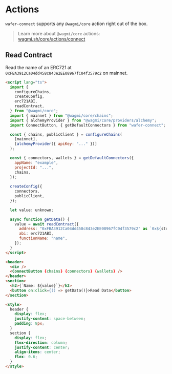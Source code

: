 # Actions

`wafer-connect` supports any `@wagmi/core` action right out of the box.

> Learn more about `@wagmi/core` actions: [wagmi.sh/core/actions/connect](https://wagmi.sh/core/actions/connect)

## Read Contract

Read the name of an ERC721 at `0xFBA3912Ca04dd458c843e2EE08967fC04f3579c2` on mainnet.

```html
<script lang="ts">
  import {
    configureChains,
    createConfig,
    erc721ABI,
    readContract,
  } from "@wagmi/core";
  import { mainnet } from "@wagmi/core/chains";
  import { alchemyProvider } from "@wagmi/core/providers/alchemy";
  import ConnectButton, { getDefaultConnectors } from "wafer-connect";

  const { chains, publicClient } = configureChains(
    [mainnet],
    [alchemyProvider({ apiKey: "..." })]
  );

  const { connectors, wallets } = getDefaultConnectors({
    appName: "example",
    projectId: "...",
    chains,
  });
  
  createConfig({
    connectors,
    publicClient,
  });

  let value: unknown;

  async function getData() {
    value = await readContract({
      address: "0xFBA3912Ca04dd458c843e2EE08967fC04f3579c2" as `0x${string}`,
      abi: erc721ABI,
      functionName: "name",
    });
  }
</script>

<header>
  <div />
  <ConnectButton {chains} {connectors} {wallets} />
</header>
<section>
  <h2>{`Name: ${value}`}</h2>
  <button on:click={() => getData()}>Read Data</button>
</section>

<style>
  header {
    display: flex;
    justify-content: space-between;
    padding: 8px;
  }
  section {
    display: flex;
    flex-direction: column;
    justify-content: center;
    align-items: center;
    flex: 0.6;
  }
</style>
```
